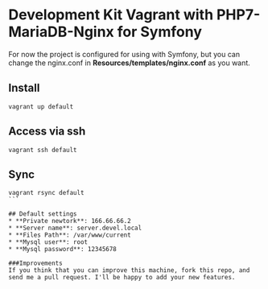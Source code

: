 # Development Kit Vagrant with PHP7-MariaDB-Nginx for Symfony
For now the project is configured for using with Symfony, but you can change the nginx.conf in **Resources/templates/nginx.conf** as you want.

## Install
````
vagrant up default
````

## Access via ssh
```
vagrant ssh default
```

## Sync
````
vagrant rsync default
```

## Default settings
* **Private newtork**: 166.66.66.2
* **Server name**: server.devel.local
* **Files Path**: /var/www/current
* **Mysql user**: root
* **Mysql password**: 12345678

###Improvements
If you think that you can improve this machine, fork this repo, and send me a pull request. I'll be happy to add your new features.





